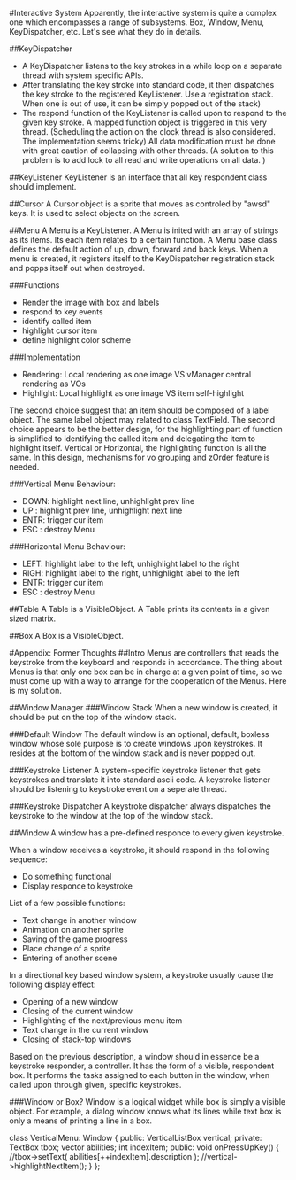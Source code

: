 #Interactive System
Apparently, the interactive system is quite a complex one which encompasses a range of subsystems. Box, Window, Menu, KeyDispatcher, etc. Let's see what they do in details. 

##KeyDispatcher
* A KeyDispatcher listens to the key strokes in a while loop on a separate thread with system specific APIs. 
* After translating the key stroke into standard code, it then dispatches the key stroke to the registered KeyListener. Use a registration stack. When one is out of use, it can be simply popped out of the stack) 
* The respond function of the KeyListener is called upon to respond to the given key stroke. A mapped function object is triggered in this very thread. (Scheduling the action on the clock thread is also considered. The implementation seems tricky) All data modification must be done with great caution of collapsing with other threads. 
(A solution to this problem is to add lock to all read and write operations on all data. ) 

##KeyListener
KeyListener is an interface that all key respondent class should implement.

##Cursor
A Cursor object is a sprite that moves as controled by "awsd" keys. It is used to select objects on the screen. 

##Menu
A Menu is a KeyListener. 
A Menu is inited with an array of strings as its items. Its each item relates to a certain function. 
A Menu base class defines the default action of up, down, forward and back keys. When a menu is created, it registers itself to the KeyDispatcher registration stack and popps itself out when destroyed. 

###Functions
* Render the image with box and labels
* respond to key events
* identify called item
* highlight cursor item
* define highlight color scheme

###Implementation
* Rendering: Local rendering as one image VS vManager central rendering as VOs
* Highlight: Local highlight as one image VS item self-highlight

The second choice suggest that an item should be composed of a label object. The same label object may related to class TextField. 
The second choice appears to be the better design, for the highlighting part of function is simplified to identifying the called item and delegating the item to highlight itself. Vertical or Horizontal, the highlighting function is all the same. 
In this design, mechanisms for vo grouping and zOrder feature is needed. 

###Vertical Menu
Behaviour:
* DOWN: highlight next line, unhighlight prev line
* UP  : highlight prev line, unhighlight next line
* ENTR: trigger cur item
* ESC : destroy Menu

###Horizontal Menu
Behaviour:
* LEFT: highlight label to the left, unhighlight label to the right
* RIGH: highlight label to the right, unhighlight label to the left
* ENTR: trigger cur item
* ESC : destroy Menu

##Table
A Table is a VisibleObject. 
A Table prints its contents in a given sized matrix. 

##Box
A Box is a VisibleObject. 








#Appendix: Former Thoughts
##Intro
Menus are controllers that reads the keystroke from the keyboard and responds in accordance. The thing about Menus is that only one box can be in charge at a given point of time, so we must come up with a way to arrange for the cooperation of the Menus. Here is my solution. 

##Window Manager
###Window Stack
When a new window is created, it should be put on the top of the window stack. 

###Default Window
The default window is an optional, default, boxless window whose sole purpose is to create windows upon keystrokes. It resides at the bottom of the window stack and is never popped out. 

###Keystroke Listener
A system-specific keystroke listener that gets keystrokes and translate it into standard ascii code. 
A keystroke listener should be listening to keystroke event on a seperate thread. 

###Keystroke Dispatcher
A keystroke dispatcher always dispatches the keystroke to the window at the top of the window stack. 

##Window
A window has a pre-defined responce to every given keystroke.

When a window receives a keystroke, it should respond in the following sequence:
* Do something functional
* Display responce to keystroke

List of a few possible functions: 
* Text change in another window
* Animation on another sprite
* Saving of the game progress
* Place change of a sprite
* Entering of another scene

In a directional key based window system, a keystroke usually cause the following display effect:
* Opening of a new window
* Closing of the current window
* Highlighting of the next/previous menu item
* Text change in the current window
* Closing of stack-top windows

Based on the previous description, a window should in essence be a keystroke responder, a controller. It has the form of a visible, respondent box. It performs the tasks assigned to each button in the window, when called upon through given, specific keystrokes. 

###Window or Box?
Window is a logical widget while box is simply a visible object. For example, a dialog window knows what its lines while text box is only a means of printing a line in a box. 

class VerticalMenu: Window
{
public:
	VerticalListBox vertical;
private:
	TextBox tbox;
	vector<Ability> abilities;
	int indexItem;
public:
	void onPressUpKey()
	{
		//tbox->setText( abilities[++indexItem].description );
		//vertical->highlightNextItem();
	}
};

